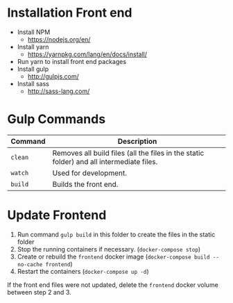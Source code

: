 # Installation Front end
* Install NPM
    * https://nodejs.org/en/
* Install yarn
    * https://yarnpkg.com/lang/en/docs/install/
* Run yarn to install front end packages
* Install gulp
    * http://gulpjs.com/
* Install sass
    * http://sass-lang.com/

# Gulp Commands
| Command | Description  |
| --------- | -----------  |
| `clean` | Removes all build files (all the files in the static folder) and all intermediate files. |
| `watch` | Used for development. |
| `build` | Builds the front end. |

# Update Frontend
1. Run command `gulp build` in this folder to create the files in the static folder
2. Stop the running containers if necessary. (`docker-compose stop`)
3. Create or rebuild the `frontend` docker image (`docker-compose build --no-cache frontend`)
4. Restart the containers (`docker-compose up -d`)

If the front end files were not updated, delete the `frontend` docker volume between step 2 and 3.

